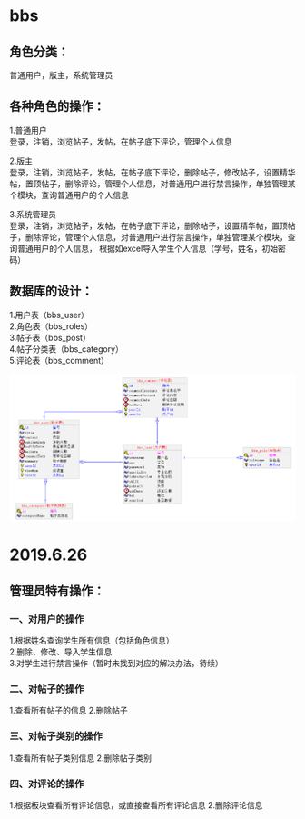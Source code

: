 # bbs
## 角色分类：<br>
普通用户，版主，系统管理员<br>

## 各种角色的操作：<br>
1.普通用户<br>
登录，注销，浏览帖子，发帖，在帖子底下评论，管理个人信息<br>

2.版主<br>
登录，注销，浏览帖子，发帖，在帖子底下评论，删除帖子，修改帖子，设置精华帖，置顶帖子，删除评论，管理个人信息，对普通用户进行禁言操作，单独管理某个模块，查询普通用户的个人信息<br>

3.系统管理员<br>
登录，注销，浏览帖子，发帖，在帖子底下评论，删除帖子，设置精华帖，置顶帖子，删除评论，管理个人信息，对普通用户进行禁言操作，单独管理某个模块，查询普通用户的个人信息， 根据如excel导入学生个人信息（学号，姓名，初始密码）<br>

## 数据库的设计：<br>
1.用户表（bbs_user）<br>
2.角色表（bbs_roles）<br>
3.帖子表（bbs_post）<br>
4.帖子分类表（bbs_category）<br>
5.评论表（bbs_comment）<br>

![image](image.png)

# 2019.6.26
## 管理员特有操作：<br>
### 一、对用户的操作<br>
1.根据姓名查询学生所有信息（包括角色信息）<br>
2.删除、修改、导入学生信息<br>
3.对学生进行禁言操作（暂时未找到对应的解决办法，待续）
### 二、对帖子的操作<br>
1.查看所有帖子的信息
2.删除帖子
### 三、对帖子类别的操作<br>
1.查看所有帖子类别信息
2.删除帖子类别
### 四、对评论的操作<br>
1.根据板块查看所有评论信息，或直接查看所有评论信息
2.删除评论信息
